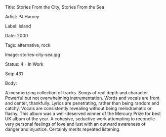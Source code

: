 Title:  Stories From the City, Stories From the Sea

Artist: PJ Harvey

Label:  Island

Date:   2000

Tags:   alternative, rock

Image:  stories-city-sea.jpg

Status: 4 - In Work

Seq:    431

Body: 

A mesmerizing collection of tracks. Songs of real depth and character. Powerful but not overwhelming instrumentation. Words and vocals are front and center, thankfully. Lyrics are penetrating, rather than being random and catchy. Vocals are consistently revealing without being melodramatic or flashy. This album was a well-deserved winner of the Mercury Prize for best UK album of the year. A cohesive, seductive work attempting to reconcile very personal feelings of love and lust with an outward awareness of danger and injustice. Certainly merits repeated listening. 
